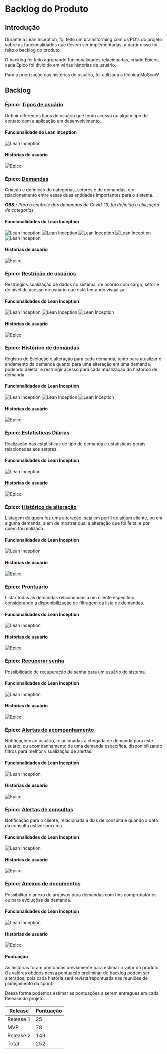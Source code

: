 # Backlog do Produto

## Introdução

Durante a Lean Inception, foi feito um brainstorming com os PO's do projeto sobre as funcionalidades que devem ser implementadas, a partir disso foi feito o backlog do produto.

O backlog foi feito agrupando funcionalidades relacionadas, criado Épicos, cada Épico foi dividido em várias histórias de usuário.

Para a priorização das histórias de usuário, foi utilizada a técnica MoScoW.

## Backlog

### Épico: [Tipos de usuário](https://github.com/fga-eps-mds/2020-2-SiGeD/issues/57)

Definir diferentes tipos de usuário que terão acesso ou algum tipo de contato com a aplicação em desenvolvimento. 



#### Funcionalidade do Lean Inception

![Lean Inception](./assets/img/backlog/mural/tipos_de_usuario.png)


#### Histórias de usuário
![Epico](./assets/img/backlog/epics/tipos_usuarios.png)



### Épico: [Demandas](https://github.com/fga-eps-mds/2020-2-SiGeD/issues/59)

Criação e definição de categorias, setores e de demandas, e o relacionamento entre essas duas entidades importantes para o sistema.

***OBS.:** Para o controle das demandas de Covid-19, foi definido a utilização de categorias.*

#### Funcionalidades do Lean Inception
![Lean Inception](./assets/img/backlog/mural/cadastro_de_processos.png)
![Lean Inception](./assets/img/backlog/mural/atendente_solicita_atendimento.png)
![Lean Inception](./assets/img/backlog/mural/varias_demandas.png)
![Lean Inception](./assets/img/backlog/mural/data_atendimento.png)
![Lean Inception](./assets/img/backlog/mural/covid.png)

#### Histórias de usuário
![Epico](./assets/img/backlog/epics/demandas.png)


### Épico: [Restrição de usuários](https://github.com/fga-eps-mds/2020-2-SiGeD/issues/128)

Restringir visualização de dados no sistema, de acordo com cargo, setor e do nivel de acesso do usuário que está tentando visualizar.

#### Funcionalidades do Lean Inception
![Lean Inception](./assets/img/backlog/mural/admin_dpss.png)
![Lean Inception](./assets/img/backlog/mural/demandas_por_setor.png)
![Lean Inception](./assets/img/backlog/mural/historico_demandas.png)



#### Histórias de usuário
![Epico](./assets/img/backlog/epics/restricao_usuarios.png)

### Épico: [Histórico de demandas](https://github.com/fga-eps-mds/2020-2-SiGeD/issues/129)

Registro de Evolução e alteração para cada demanda, tanto para atualizar o andamento da demanda quanto para uma alteração em uma demanda, podendo deletar e restringir acesso para cada atualização do histórico de demanda.

#### Funcionalidades do Lean Inception
![Lean Inception](./assets/img/backlog/mural/historico_demanda.png)
![Lean Inception](./assets/img/backlog/mural/restricao_visualizacao.png)
![Lean Inception](./assets/img/backlog/mural/historico_demandas.png)



#### Histórias de usuário
![Epico](./assets/img/backlog/epics/historico_demandas.png)

### Épico: [Estatísticas Diárias](https://github.com/fga-eps-mds/2020-2-SiGeD/issues/130)

Realização das estatísticas de tipo de demanda e estatísticas gerais relacionadas aos setores.

#### Funcionalidades do Lean Inception
![Lean Inception](./assets/img/backlog/mural/estatisticas_diarias.png)


#### Histórias de usuário
![Epico](./assets/img/backlog/epics/estatisticas.png)

### Épico: [Histórico de alteração](https://github.com/fga-eps-mds/2020-2-SiGeD/issues/131)

Listagem de quem fez uma alteração, seja em perfil de algum cliente, ou em  alguma demanda, além de mostrar qual a alteração que foi feita, e por quem foi realizada.

#### Funcionalidades do Lean Inception
![Lean Inception](./assets/img/backlog/mural/historico_alteracao.png)


#### Histórias de usuário
![Epico](./assets/img/backlog/epics/historico_alteracoes.png)

### Épico: [Prontuário](https://github.com/fga-eps-mds/2020-2-SiGeD/issues/132)

Listar todas as demandas relacionadas a um cliente específico, considerando a disponibilização de filtragem da lista de demandas.

#### Funcionalidades do Lean Inception
![Lean Inception](./assets/img/backlog/mural/prontuario.png)


#### Histórias de usuário
![Epico](./assets/img/backlog/epics/prontuario.png)

### Épico: [Recuperar senha](https://github.com/fga-eps-mds/2020-2-SiGeD/issues/133)

Possibilidade de recuperação de senha para um usuário do sistema.

#### Funcionalidades do Lean Inception
![Lean Inception](./assets/img/backlog/mural/recuperar_senha.png)


#### Histórias de usuário
![Epico](./assets/img/backlog/epics/recuperar_senha.png)


### Épico: [Alertas de acompanhamento](https://github.com/fga-eps-mds/2020-2-SiGeD/issues/134)

Notificações ao usuário, relacionadas a chegada de demanda para este usuário, ou acompanhamento de uma demanda específica. disponibilizando filtros para melhor visualização de alertas.

#### Funcionalidades do Lean Inception
![Lean Inception](./assets/img/backlog/mural/alertas.png)


#### Histórias de usuário
![Epico](./assets/img/backlog/epics/alerta_acompanhamento.png)

### Épico: [Alertas de consultas](https://github.com/fga-eps-mds/2020-2-SiGeD/issues/136)

Notificação para o cliente, relacionada a dias de consulta e quando a data da consulta estiver próxima.

#### Funcionalidades do Lean Inception
![Lean Inception](./assets/img/backlog/mural/consultas.png)


#### Histórias de usuário
![Epico](./assets/img/backlog/epics/alerta_consultas.png)

### Épico: [Anexos de documentos](https://github.com/fga-eps-mds/2020-2-SiGeD/issues/135)

Possibilitar o anexo de arquivos para demandas com fins comprobatórios ou para evoluções da demanda.

#### Funcionalidades do Lean Inception
![Lean Inception](./assets/img/backlog/mural/anexo.png)


#### Histórias de usuário
![Epico](./assets/img/backlog/epics/anexo_documentos.png)


#### Pontuação

As histórias foram pontuadas previamente para estimar o valor do produto. Os valores obtidos nessa pontuação preliminar do backlog podem ser alterados, pois cada história será revista/repontuada nas reuniões de planejamento da sprint.

Dessa forma podemos estimar as pontuações a serem entregues em cada Release do projeto.

Release   | Pontuação
--------- | ------
Release 1 | 25
MVP       | 78
Release 2 | 149
Total     | 252
